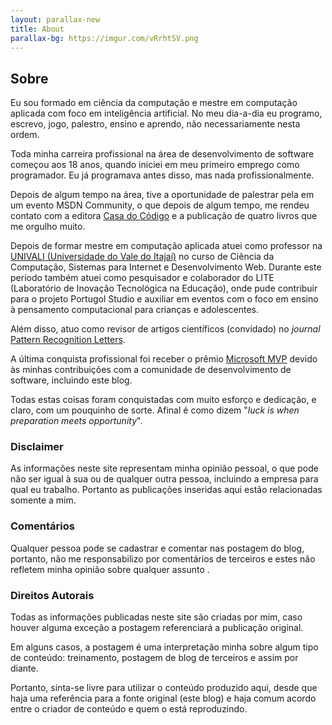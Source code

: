 ```yaml
---
layout: parallax-new
title: About
parallax-bg: https://imgur.com/vRrhtSV.png   
---
```


<h2 class="center">Sobre</h2>

Eu sou formado em ciência da computação e mestre em computação aplicada com foco em inteligência artificial. No meu dia-a-dia eu programo, escrevo, jogo, palestro, ensino e aprendo, não necessariamente nesta ordem.

Toda minha carreira profissional na área de desenvolvimento de software começou aos 18 anos, quando iniciei em meu primeiro emprego como programador. Eu já programava antes disso, mas nada profissionalmente.

Depois de algum tempo na área, tive a oportunidade de palestrar pela em um evento MSDN Community, o que depois de algum tempo, me rendeu contato com a editora [Casa do Código](https://www.casadocodigo.com.br/) e a publicação de quatro livros que me orgulho muito.

Depois de formar mestre em computação aplicada atuei como professor na [UNIVALI (Universidade do Vale do Itajaí)](https://www.univali.br) no curso de Ciência da Computação, Sistemas para Internet e Desenvolvimento Web. Durante este período também atuei como pesquisador e colaborador do LITE (Laboratório de Inovação Tecnológica na Educação), onde pude contribuir para o projeto Portugol Studio e auxiliar em eventos com o foco em ensino à pensamento computacional para crianças e adolescentes.

Além disso, atuo como revisor de artigos científicos (convidado) no *journal* [Pattern Recognition Letters](https://www.journals.elsevier.com/pattern-recognition-letters/).

A última conquista profissional foi receber o prêmio [Microsoft MVP](https://mvp.microsoft.com/en-us/PublicProfile/5003167?fullName=Gabriel%20Schade%20Cardoso) devido às minhas contribuições com a comunidade de desenvolvimento de software, incluindo este blog.

Todas estas coisas foram conquistadas com muito esforço e dedicação, e claro, com um pouquinho de sorte. Afinal é como dizem "*luck is when preparation meets opportunity*".

### Disclaimer

As informações neste site representam minha opinião pessoal, o que pode não ser igual à sua ou de qualquer outra pessoa, incluindo a empresa para qual eu trabalho. Portanto as publicações inseridas aqui estão relacionadas somente a mim.

### Comentários

Qualquer pessoa pode se cadastrar e comentar nas postagem do blog, portanto, não me responsabilizo por comentários de terceiros e estes não refletem minha opinião sobre qualquer assunto   .

### Direitos Autorais

Todas as informações publicadas neste site são criadas por mim, caso houver alguma exceção a postagem referenciará a publicação original.

Em alguns casos, a postagem é uma interpretação minha sobre algum tipo de conteúdo: treinamento, postagem de blog de terceiros e assim por diante.

Portanto, sinta-se livre para utilizar o conteúdo produzido aqui, desde que haja uma referência para a fonte original (este blog) e haja comum acordo entre o criador de conteúdo e quem o está reproduzindo.